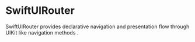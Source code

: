 # SwiftUIRouter

SwiftUIRouter provides declarative navigation and presentation flow through UIKit like navigation methods .
